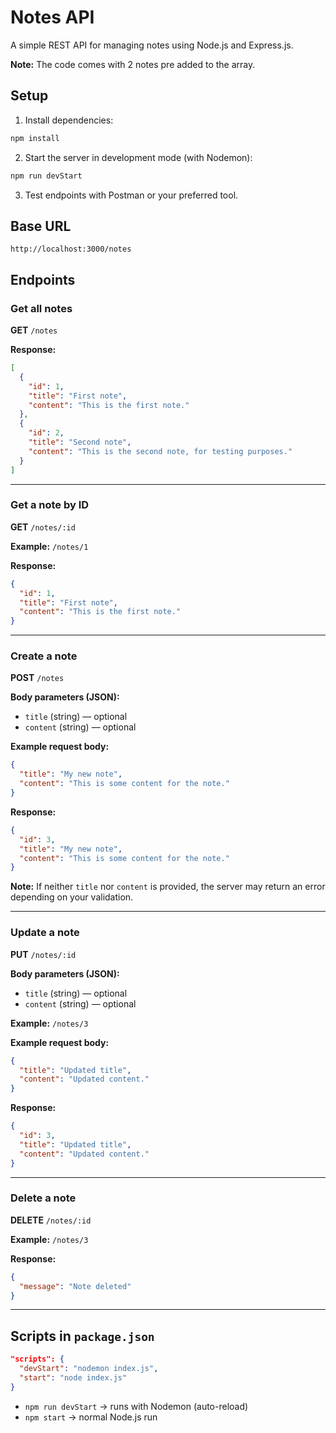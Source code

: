 # Notes API

A simple REST API for managing notes using Node.js and Express.js.

**Note:** The code comes with 2 notes pre added to the array.

## Setup

1. Install dependencies:

```bash
npm install
```

2. Start the server in development mode (with Nodemon):

```bash
npm run devStart
```

3. Test endpoints with Postman or your preferred tool.

## Base URL

```
http://localhost:3000/notes
```

## Endpoints

### Get all notes

**GET** `/notes`

**Response:**

```json
[
  {
    "id": 1,
    "title": "First note",
    "content": "This is the first note."
  },
  {
    "id": 2,
    "title": "Second note",
    "content": "This is the second note, for testing purposes."
  }
]
```

---

### Get a note by ID

**GET** `/notes/:id`

**Example:** `/notes/1`

**Response:**

```json
{
  "id": 1,
  "title": "First note",
  "content": "This is the first note."
}
```

---

### Create a note

**POST** `/notes`

**Body parameters (JSON):**

* `title` (string) — optional
* `content` (string) — optional

**Example request body:**

```json
{
  "title": "My new note",
  "content": "This is some content for the note."
}
```
**Response:**

```json
{
  "id": 3,
  "title": "My new note",
  "content": "This is some content for the note."
}
```

**Note:** If neither `title` nor `content` is provided, the server may return an error depending on your validation.

---

### Update a note

**PUT** `/notes/:id`

**Body parameters (JSON):**

* `title` (string) — optional
* `content` (string) — optional

**Example:** `/notes/3`

**Example request body:**

```json
{
  "title": "Updated title",
  "content": "Updated content."
}
```

**Response:**

```json
{
  "id": 3,
  "title": "Updated title",
  "content": "Updated content."
}
```

---

### Delete a note

**DELETE** `/notes/:id`

**Example:** `/notes/3`

**Response:**

```json
{
  "message": "Note deleted"
}
```

---

## Scripts in `package.json`

```json
"scripts": {
  "devStart": "nodemon index.js",
  "start": "node index.js"
}
```

* `npm run devStart` → runs with Nodemon (auto-reload)
* `npm start` → normal Node.js run